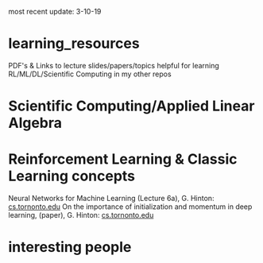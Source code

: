 most recent update: 3-10-19

# learning_resources
PDF's &amp; Links to lecture slides/papers/topics helpful for learning RL/ML/DL/Scientific Computing in my other repos

# Scientific Computing/Applied Linear Algebra


# Reinforcement Learning & Classic Learning concepts
Neural Networks for Machine Learning (Lecture 6a), G. Hinton: [cs.tornonto.edu](http://www.cs.toronto.edu/~tijmen/csc321/slides/lecture_slides_lec6.pdf)
On the importance of initialization and momentum in deep learning, (paper), G. Hinton: [cs.tornonto.edu](http://www.cs.toronto.edu/%7Ehinton/absps/momentum.pdf)



# interesting people
